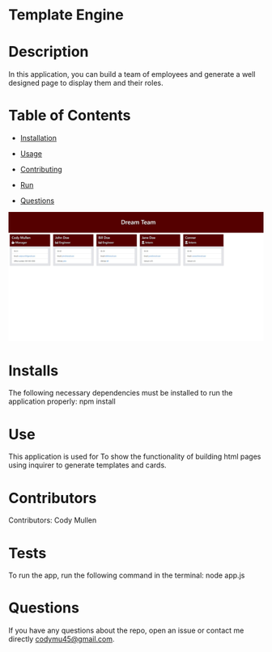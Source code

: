 # Template Engine
  
  # Description
  
  In this application, you can build a team of employees and generate a well designed page to display them and their roles.
  
  # Table of Contents 
  
  * [Installation](#Installs)
  
  * [Usage](#Use)
  
  * [Contributing](#Contributors)
  
  * [Run](#Run)
  
  * [Questions](#questions)

  ![Screenshot](/images/snap.jpg "Screenshot")
  
  # Installs
  
  The following necessary dependencies must be installed to run the application properly: npm install
  
  # Use
  
  ​This application is used for To show the functionality of building html pages using inquirer to generate templates and cards.
  
  # Contributors
  
  ​Contributors: Cody Mullen
  
  # Tests
  
  To run the app, run the following command in the terminal: node app.js
  
  # Questions
  
  If you have any questions about the repo, open an issue or contact me directly codymu45@gmail.com.
  